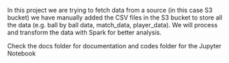 In this project we are trying to fetch data from a source (in this case S3 bucket) we have manually added the CSV files in the S3 bucket to store all the data (e.g. ball by ball data, match_data, player_data). We will process and transform the data with Spark for better analysis.


Check the docs folder for documentation and codes folder for the Jupyter Notebook
